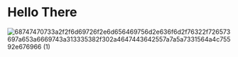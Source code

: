 # Hello There
![68747470733a2f2f6d69726f2e6d656469756d2e636f6d2f76322f726573697a653a6669743a313335382f302a4647443642557a7a5a7331564a4c75592e676966 (1)](https://github.com/user-attachments/assets/35f30251-8640-425e-a3ea-cc1b8381e747)
